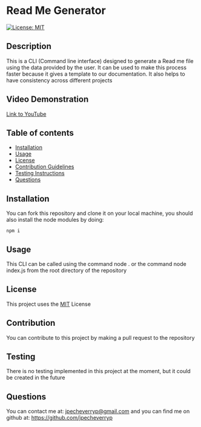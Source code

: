 # Read Me Generator
  [![License: MIT](https://img.shields.io/badge/License-MIT-yellow.svg)](https://opensource.org/licenses/MIT)
## Description
This is a CLI (Command line interface) designed to generate a Read me file using the data provided by the user. It can be used to make this process faster because it gives a template to our documentation. It also helps to have consistency across different projects
## Video Demonstration
[Link to YouTube](https://youtu.be/SDOtYB5sfgE)
## Table of contents
- [Installation](#installation)
- [Usage](#usage)
- [License](#license)
- [Contribution Guidelines](#contribution)
- [Testing Instructions](#testing)
- [Questions](#questions)
## Installation
You can fork this repository and clone it on your local machine, you should also install the node modules by doing:
```
npm i
```
## Usage
This CLI can be called using the command node . or the command node index.js from the root directory of the repository
## License
This project uses the [MIT](LICENSE) License 
## Contribution
You can contribute to this project by making a pull request to the repository
## Testing
There is no testing implemented in this project at the moment, but it could be created in the future
## Questions
You can contact me at: 
jpecheverryp@gmail.com
and you can find me on github at:
https://github.com/jpecheverryp
